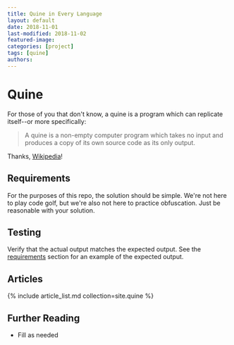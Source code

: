 ```yaml
---
title: Quine in Every Language
layout: default
date: 2018-11-01
last-modified: 2018-11-02
featured-image:
categories: [project]
tags: [quine]
authors:
---
```


# Quine

For those of you that don't know, a quine is a program which can replicate
itself--or more specifically:

> A quine is a non-empty computer program which takes no input and produces a
> copy of its own source code as its only output.

Thanks, [Wikipedia][1]!

## Requirements

For the purposes of this repo, the solution should be simple. We're not here
to play code golf, but we're also not here to practice obfuscation. Just be
reasonable with your solution.

## Testing

Verify that the actual output matches the expected output. See the
[requirements][2] section for an example of the expected output.

## Articles

{% include article_list.md collection=site.quine %}

## Further Reading

- Fill as needed

[1]: https://en.wikipedia.org/wiki/Quine_(computing)
[2]: #requirements
